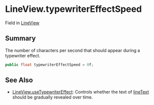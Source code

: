# LineView.typewriterEffectSpeed

Field in [LineView](/docs/api/csharp/yarn.unity.legacy.lineview.md)

## Summary


The number of characters per second that should appear during a
typewriter effect.


```csharp
public float typewriterEffectSpeed = 0f;
```

## See Also

* [LineView.useTypewriterEffect](/docs/api/csharp/yarn.unity.legacy.lineview.usetypewritereffect.md): Controls whether the text of  <a href="yarn.unity.legacy.lineview.linetext.md">lineText</a>  should be gradually revealed over time.

